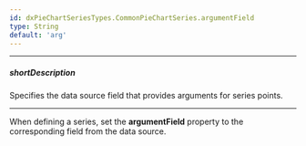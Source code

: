 ```yaml
---
id: dxPieChartSeriesTypes.CommonPieChartSeries.argumentField
type: String
default: 'arg'
---
```

---
##### shortDescription
Specifies the data source field that provides arguments for series points.

---
When defining a series, set the **argumentField** property to the corresponding field from the data source.
